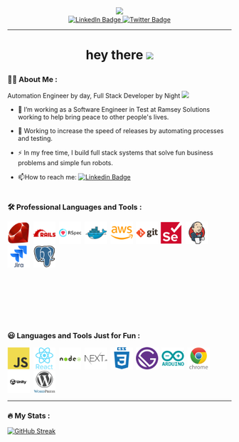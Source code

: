 <div id="header" align="center">
  <img src="https://media.giphy.com/media/SWoSkN6DxTszqIKEqv/giphy.gif" width="200"/>
</div>

<div id="badges" align="center">
  <a href="https://www.linkedin.com/in/john-connolly-677196157/">
    <img src="https://img.shields.io/badge/LinkedIn-white?style=for-the-badge&logo=linkedin&logoColor=blue" alt="LinkedIn Badge"/>
  </a>
  <a href="https://twitter.com/johncconnolly">
    <img src="https://img.shields.io/badge/Twitter-blue?style=for-the-badge&logo=twitter&logoColor=white" alt="Twitter Badge"/>
  </a>
</div>

---

<h1 align="center">
  hey there
  <img src="https://media.giphy.com/media/hvRJCLFzcasrR4ia7z/giphy.gif" width="30px"/>
  <div style="line-height:5px;">&nbsp;</div>
</h1>

### :man_technologist: About Me :

Automation Engineer by day, Full Stack Developer by Night <img src="https://media.giphy.com/media/WUlplcMpOCEmTGBtBW/giphy.gif" width="30">

- :telescope: I’m working as a Software Engineer in Test at Ramsey Solutions working to help bring peace to other people's lives.

- :seedling: Working to increase the speed of releases by automating processes and testing.

- :zap: In my free time, I build full stack systems that solve fun business problems and simple fun robots.

- :mailbox:How to reach me: [![Linkedin Badge](https://img.shields.io/badge/-John-blue?style=flat&logo=Linkedin&logoColor=white)](https://www.linkedin.com/in/john-connolly-677196157/)

<div style="line-height:5px;">&nbsp;</div>

### :hammer_and_wrench: Professional Languages and Tools :

<div>
    <img src="https://github.com/devicons/devicon/blob/master/icons/ruby/ruby-original.svg" title="JavaScript" alt="JavaScript" width="50" height="50"/>&nbsp;
    <img src="https://github.com/devicons/devicon/blob/master/icons/rails/rails-plain-wordmark.svg" title="JavaScript" alt="JavaScript" width="50" height="50"/>&nbsp;
    <img src="https://github.com/devicons/devicon/blob/master/icons/rspec/rspec-original-wordmark.svg" title="JavaScript" alt="JavaScript" width="50" height="50"/>&nbsp;
    <img src="https://github.com/devicons/devicon/blob/master/icons/docker/docker-original.svg" title="JavaScript" alt="JavaScript" width="50" height="50"/>&nbsp;
    <img src="https://github.com/devicons/devicon/blob/master/icons/amazonwebservices/amazonwebservices-plain-wordmark.svg" title="AWS" alt="AWS" width="50" height="50"/>&nbsp;
    <img src="https://github.com/devicons/devicon/blob/master/icons/git/git-original-wordmark.svg" title="Git" **alt="Git" width="50" height="50"/>
    <img src="https://github.com/devicons/devicon/blob/master/icons/selenium/selenium-original.svg" title="JavaScript" alt="JavaScript" width="50" height="50"/>&nbsp;
    <img src="https://github.com/devicons/devicon/blob/master/icons/jenkins/jenkins-original.svg" title="JavaScript" alt="JavaScript" width="50" height="50"/>&nbsp;
    <img src="https://github.com/devicons/devicon/blob/master/icons/jira/jira-original-wordmark.svg" title="JavaScript" alt="JavaScript" width="50" height="50"/>&nbsp;
    <img src="https://github.com/devicons/devicon/blob/master/icons/postgresql/postgresql-original.svg" title="JavaScript" alt="JavaScript" width="50" height="50"/>&nbsp;
</div>

<div style="padding:50px;">&nbsp;</div>

### 😃 Languages and Tools Just for Fun :

<div>
    <img src="https://github.com/devicons/devicon/blob/master/icons/javascript/javascript-original.svg" title="JavaScript" alt="JavaScript" width="50" height="50"/>&nbsp;
    <img src="https://github.com/devicons/devicon/blob/master/icons/react/react-original-wordmark.svg" title="React" alt="React" width="50" height="50"/>&nbsp;
    <img src="https://github.com/devicons/devicon/blob/master/icons/nodejs/nodejs-original-wordmark.svg" title="NodeJS" alt="NodeJS" width="50" height="50"/>&nbsp;
    <img src="https://github.com/devicons/devicon/blob/master/icons/nextjs/nextjs-original-wordmark.svg" title="JavaScript" alt="JavaScript" width="50" height="50"/>&nbsp;
    <img src="https://github.com/devicons/devicon/blob/master/icons/css3/css3-plain-wordmark.svg"  title="CSS3" alt="CSS" width="50" height="50"/>&nbsp;
    <img src="https://github.com/devicons/devicon/blob/master/icons/gatsby/gatsby-original.svg" title="Gatsby"  alt="Gatsby" width="50" height="50"/>&nbsp;
    <img src="https://github.com/devicons/devicon/blob/master/icons/arduino/arduino-original-wordmark.svg" title="JavaScript" alt="JavaScript" width="50" height="50"/>&nbsp;
    <img src="https://github.com/devicons/devicon/blob/master/icons/chrome/chrome-original-wordmark.svg" title="JavaScript" alt="JavaScript" width="50" height="50"/>&nbsp;
    <img src="https://github.com/devicons/devicon/blob/master/icons/unity/unity-original-wordmark.svg" title="JavaScript" alt="JavaScript" width="50" height="50"/>&nbsp;
    <img src="https://github.com/devicons/devicon/blob/master/icons/wordpress/wordpress-original.svg" title="JavaScript" alt="JavaScript" width="50" height="50"/>&nbsp;
</div>

---

### :fire: My Stats :

[![GitHub Streak](http://github-readme-streak-stats.herokuapp.com?user=jcconnol&theme=dark&background=000000)](https://git.io/streak-stats)
